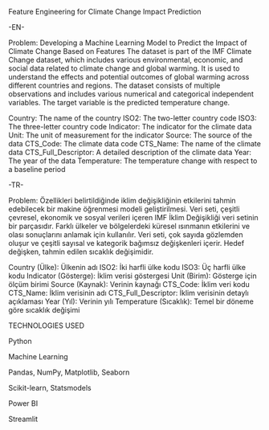 Feature Engineering for Climate Change Impact Prediction

-EN-

Problem: Developing a Machine Learning Model to Predict the Impact of Climate Change Based on Features
The dataset is part of the IMF Climate Change dataset, which includes various environmental, economic, and social data related to climate change and global warming.
It is used to understand the effects and potential outcomes of global warming across different countries and regions.
The dataset consists of multiple observations and includes various numerical and categorical independent variables.
The target variable is the predicted temperature change.

Country: The name of the country
ISO2: The two-letter country code
ISO3: The three-letter country code
Indicator: The indicator for the climate data
Unit: The unit of measurement for the indicator
Source: The source of the data
CTS_Code: The climate data code
CTS_Name: The name of the climate data
CTS_Full_Descriptor: A detailed description of the climate data
Year: The year of the data
Temperature: The temperature change with respect to a baseline period

-TR-

Problem: Özellikleri belirtildiğinde iklim değişikliğinin etkilerini tahmin edebilecek bir makine öğrenmesi modeli geliştirilmesi.
Veri seti, çeşitli çevresel, ekonomik ve sosyal verileri içeren IMF İklim Değişikliği veri setinin bir parçasıdır.
Farklı ülkeler ve bölgelerdeki küresel ısınmanın etkilerini ve olası sonuçlarını anlamak için kullanılır.
Veri seti, çok sayıda gözlemden oluşur ve çeşitli sayısal ve kategorik bağımsız değişkenleri içerir.
Hedef değişken, tahmin edilen sıcaklık değişimidir.

Country (Ülke): Ülkenin adı
ISO2: İki harfli ülke kodu
ISO3: Üç harfli ülke kodu
Indicator (Gösterge): İklim verisi göstergesi
Unit (Birim): Gösterge için ölçüm birimi
Source (Kaynak): Verinin kaynağı
CTS_Code: İklim veri kodu
CTS_Name: İklim verisinin adı
CTS_Full_Descriptor: İklim verisinin detaylı açıklaması
Year (Yıl): Verinin yılı
Temperature (Sıcaklık): Temel bir döneme göre sıcaklık değişimi


TECHNOLOGIES USED

Python

Machine Learning

Pandas, NumPy, Matplotlib, Seaborn

Scikit-learn, Statsmodels

Power BI 

Streamlit

